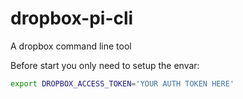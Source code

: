 # dropbox-pi-cli
A dropbox command line tool

Before start you only need to setup the envar:
```bash
export DROPBOX_ACCESS_TOKEN='YOUR AUTH TOKEN HERE'
```
